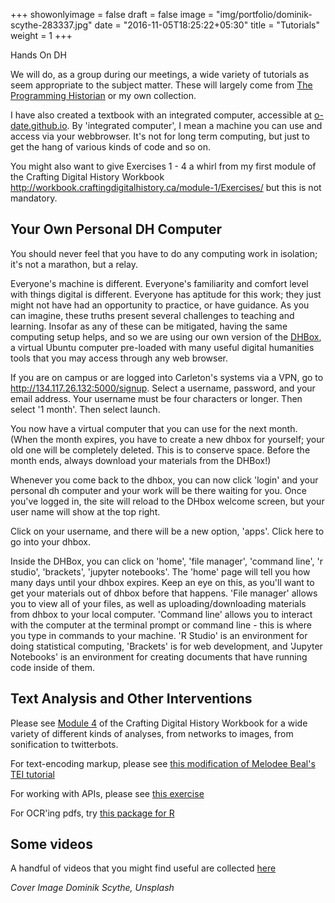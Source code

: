 +++
showonlyimage = false
draft = false
image = "img/portfolio/dominik-scythe-283337.jpg"
date = "2016-11-05T18:25:22+05:30"
title = "Tutorials"
weight = 1
+++

Hands On DH

<!--more-->

We will do, as a group during our meetings, a wide variety of tutorials as seem appropriate to the subject matter. These will largely come from [The Programming Historian](https://programminghistorian.org/lessons/) or my own collection.

I have also created a textbook with an integrated computer, accessible at [o-date.github.io](http://o-date.github.io). By 'integrated computer', I mean a machine you can use and access via your webbrowser. It's not for long term computing, but just to get the hang of various kinds of code and so on.

You might also want to give Exercises 1 - 4 a whirl from my first module of the Crafting Digital History Workbook <http://workbook.craftingdigitalhistory.ca/module-1/Exercises/> but this is not mandatory.

## Your Own Personal DH Computer

You should never feel that you have to do any computing work in isolation; it's not a marathon, but a relay.

Everyone's machine is different. Everyone's familiarity and comfort level with things digital is different. Everyone has aptitude for this work; they just might not have had an opportunity to practice, or have guidance. As you can imagine, these truths present several challenges to teaching and learning. Insofar as any of these can be mitigated, having the same computing setup helps, and so we are using our own version of the [DHBox](http://dhbox.org), a virtual Ubuntu computer pre-loaded with many useful digital humanities tools that you may access through any web browser.

If you are on campus or are logged into Carleton's systems via a VPN, go to <http://134.117.26.132:5000/signup>. 
Select a username, password, and your email address. Your username must be four characters or longer. Then select '1 month'. Then select launch.

You now have a virtual computer that you can use for the next month. (When the month expires, you have to create a new dhbox for yourself; your old one will be completely deleted. This is to conserve space. Before the month ends, always download your materials from the DHBox!)

Whenever you come back to the dhbox, you can now click 'login' and your personal dh computer and your work will be there waiting for you. Once you've logged in, the site will reload to the DHbox welcome screen, but your user name will show at the top right.

Click on your username, and there will be a new option, 'apps'. Click here to go into your dhbox.

Inside the DHBox, you can click on 'home', 'file manager', 'command line', 'r studio', 'brackets', 'jupyter notebooks'. The 'home' page will tell you how many days until your dhbox expires. Keep an eye on this, as you'll want to get your materials out of dhbox before that happens. 'File manager' allows you to view all of your files, as well as uploading/downloading materials from dhbox to your local computer. 'Command line' allows you to interact with the computer at the terminal prompt or command line - this is where you type in commands to your machine. 'R Studio' is an environment for doing statistical computing, 'Brackets' is for web development, and 'Jupyter Notebooks' is an environment for creating documents that have running code inside of them.

## Text Analysis and Other Interventions

Please see [Module 4](http://workbook.craftingdigitalhistory.ca/module-4/Exercises/) of the Crafting Digital History Workbook for a wide variety of different kinds of analyses, from networks to images, from sonification to twitterbots.

For text-encoding markup, please see [this modification of Melodee Beal's TEI tutorial](http://workbook.craftingdigitalhistory.ca/module-2/Exercises/#exercise-3-tei)

For working with APIs, please see [this exercise](http://workbook.craftingdigitalhistory.ca/module-2/Exercises/#exercise-4-apis)

For OCR'ing pdfs, try [this package for R](https://ropensci.org/blog/technotes/2017/08/17/tesseract-16)

## Some videos

A handful of videos that you might find useful are collected [here](https://screencast-o-matic.com/channels/cbjqb2vpi)

_Cover Image Dominik Scythe, Unsplash_
